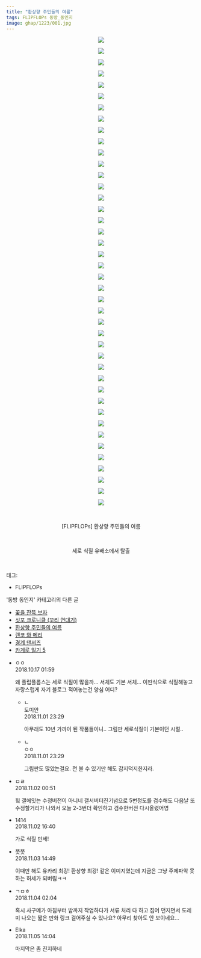 ```yaml
---
title: "환상향 주민들의 여름"
tags: FLIPFLOPs 동방_동인지
image: ghap/1223/001.jpg
---
```

<div class="article">
<p style="text-align: center; clear: none; float: none;"><img src="{{ site.nasurl }}/ghap/1223/001.jpg"/></p>
<p style="text-align: center; clear: none; float: none;"><img src="{{ site.nasurl }}/ghap/1223/002.jpg"/></p>
<p style="text-align: center; clear: none; float: none;"><img src="{{ site.nasurl }}/ghap/1223/003.jpg"/></p>
<p style="text-align: center; clear: none; float: none;"><img src="{{ site.nasurl }}/ghap/1223/004.jpg"/></p>
<p style="text-align: center; clear: none; float: none;"><img src="{{ site.nasurl }}/ghap/1223/005.jpg"/></p>
<p style="text-align: center; clear: none; float: none;"><img src="{{ site.nasurl }}/ghap/1223/006.jpg"/></p>
<p style="text-align: center; clear: none; float: none;"><img src="{{ site.nasurl }}/ghap/1223/007.jpg"/></p>
<p style="text-align: center; clear: none; float: none;"><img src="{{ site.nasurl }}/ghap/1223/008.jpg"/></p>
<p style="text-align: center; clear: none; float: none;"><img src="{{ site.nasurl }}/ghap/1223/009.jpg"/></p>
<p style="text-align: center; clear: none; float: none;"><img src="{{ site.nasurl }}/ghap/1223/010.jpg"/></p>
<p style="text-align: center; clear: none; float: none;"><img src="{{ site.nasurl }}/ghap/1223/011.jpg"/></p>
<p style="text-align: center; clear: none; float: none;"><img src="{{ site.nasurl }}/ghap/1223/012.jpg"/></p>
<p style="text-align: center; clear: none; float: none;"><img src="{{ site.nasurl }}/ghap/1223/013.jpg"/></p>
<p style="text-align: center; clear: none; float: none;"><img src="{{ site.nasurl }}/ghap/1223/014.jpg"/></p>
<p style="text-align: center; clear: none; float: none;"><img src="{{ site.nasurl }}/ghap/1223/015.jpg"/></p>
<p style="text-align: center; clear: none; float: none;"><img src="{{ site.nasurl }}/ghap/1223/016.jpg"/></p>
<p style="text-align: center; clear: none; float: none;"><img src="{{ site.nasurl }}/ghap/1223/017.jpg"/></p>
<p style="text-align: center; clear: none; float: none;"><img src="{{ site.nasurl }}/ghap/1223/018.jpg"/></p>
<p style="text-align: center; clear: none; float: none;"><img src="{{ site.nasurl }}/ghap/1223/019.jpg"/></p>
<p style="text-align: center; clear: none; float: none;"><img src="{{ site.nasurl }}/ghap/1223/020.jpg"/></p>
<p style="text-align: center; clear: none; float: none;"><img src="{{ site.nasurl }}/ghap/1223/021.jpg"/></p>
<p style="text-align: center; clear: none; float: none;"><img src="{{ site.nasurl }}/ghap/1223/022.jpg"/></p>
<p style="text-align: center; clear: none; float: none;"><img src="{{ site.nasurl }}/ghap/1223/023.jpg"/></p>
<p style="text-align: center; clear: none; float: none;"><img src="{{ site.nasurl }}/ghap/1223/024.jpg"/></p>
<p style="text-align: center; clear: none; float: none;"><img src="{{ site.nasurl }}/ghap/1223/025.jpg"/></p>
<p style="text-align: center; clear: none; float: none;"><img src="{{ site.nasurl }}/ghap/1223/026.jpg"/></p>
<p style="text-align: center; clear: none; float: none;"><img src="{{ site.nasurl }}/ghap/1223/027.jpg"/></p>
<p style="text-align: center; clear: none; float: none;"><img src="{{ site.nasurl }}/ghap/1223/028.jpg"/></p>
<p style="text-align: center; clear: none; float: none;"><img src="{{ site.nasurl }}/ghap/1223/029.jpg"/></p>
<p style="text-align: center; clear: none; float: none;"><img src="{{ site.nasurl }}/ghap/1223/030.jpg"/></p>
<p style="text-align: center; clear: none; float: none;"><img src="{{ site.nasurl }}/ghap/1223/031.jpg"/></p>
<p style="text-align: center; clear: none; float: none;"><img src="{{ site.nasurl }}/ghap/1223/032.jpg"/></p>
<p style="text-align: center; clear: none; float: none;"><img src="{{ site.nasurl }}/ghap/1223/033.jpg"/></p>
<p style="text-align: center; clear: none; float: none;"><img src="{{ site.nasurl }}/ghap/1223/034.jpg"/></p>
<p style="text-align: center; clear: none; float: none;"><img src="{{ site.nasurl }}/ghap/1223/035.jpg"/></p>
<p style="text-align: center; clear: none; float: none;"><img src="{{ site.nasurl }}/ghap/1223/036.jpg"/></p>
<p style="text-align: center; clear: none; float: none;"><img src="{{ site.nasurl }}/ghap/1223/037.jpg"/></p>
<p style="text-align: center; clear: none; float: none;"><img src="{{ site.nasurl }}/ghap/1223/038.jpg"/></p>
<p style="text-align: center; clear: none; float: none;"><img src="{{ site.nasurl }}/ghap/1223/039.jpg"/></p>
<p style="text-align: center; clear: none; float: none;"><img src="{{ site.nasurl }}/ghap/1223/040.jpg"/></p>
<p style="text-align: center; clear: none; float: none;"><img src="{{ site.nasurl }}/ghap/1223/041.jpg"/></p>
<p style="text-align: center; clear: none; float: none;"><img src="{{ site.nasurl }}/ghap/1223/042.jpg"/></p>
<p style="text-align: center; clear: none; float: none;"><br/></p>
<p style="text-align: center; clear: none; float: none;">[FLIPFLOPs] 환상향 주민들의 여름</p>
<p style="text-align: center; clear: none; float: none;"><br/></p>
<p style="text-align: center; clear: none; float: none;">세로 식질 유배소에서 탈출</p>
<p><br/></p>
</div><div class="tagTrail">
<p>태그: </p>
<ul>
<li>FLIPFLOPs</li>
</ul>
</div><div class="another">
<p>'동방 동인지' 카테고리의 다른 글</p>
<ul>
<li><a href="/2018-11-06-ghap_5162">꽃을 잔뜩 보자</a></li>
<li><a href="/2018-11-02-ghap_5083">싯포 크로니클 (꼬리 연대기)</a></li>
<li><a href="/2018-11-01-ghap_1223">환상향 주민들의 여름</a></li>
<li><a href="/2018-11-01-ghap_5052">렌코 와 메리</a></li>
<li><a href="/2018-10-29-ghap_4821">경계 댄서즈</a></li>
<li><a href="/2018-10-28-ghap_4930">카게로 일기 5</a></li>
</ul>
</div><div class="cb_module cb_fluid">
<div class="cb_wrt cb_profile">
<div class="comment">
<ul>
<li class="cb_thumb_off" id="comment15356869">
<div class="cb_comment_area">
<div class="cb_info_area">
<div class="cb_section">
<span class="cb_nick_name">ㅇㅇ</span>
</div>
<div class="cb_section">
<span class="cb_date">2018.10.17 01:59 </span>
</div>
</div>
<div class="cb_dsc_comment">
<p class="cb_dsc">
											왜 플립플롭스는 세로 식질이 많을까... 서체도 기본 서체... 이딴식으로 식질해놓고 자랑스럽게 자기 블로그 적어놓는건 양심 어디?
										</p>
</div>
<ul>
<li class="cb_thumb_off" id="comment15366356">
<span class="cb_bu_subnode">ㄴ</span>
<div class="cb_comment_area">
<div class="cb_info_area">
<div class="cb_section">
<span class="cb_nick_name">도미안</span>
</div>
<div class="cb_section">
<span class="cb_date">2018.11.01 23:29 </span>
</div>
</div>
<div class="cb_dsc_comment">
<p class="cb_dsc">
																아무래도 10년 가까이 된 작품들이니.. 그림판 세로식질이 기본이던 시절..
															</p>
</div>
</div>
</li>
<li class="cb_thumb_off" id="comment15366357">
<span class="cb_bu_subnode">ㄴ</span>
<div class="cb_comment_area">
<div class="cb_info_area">
<div class="cb_section">
<span class="cb_nick_name">ㅇㅇ</span>
</div>
<div class="cb_section">
<span class="cb_date">2018.11.01 23:29 </span>
</div>
</div>
<div class="cb_dsc_comment">
<p class="cb_dsc">
																그림판도 많았는걸요. 전 볼 수 있기만 해도 감지덕지한지라.
															</p>
</div>
</div>
</li>
</ul>
</div></li>
<li class="cb_thumb_off" id="comment15366387">
<div class="cb_comment_area">
<div class="cb_info_area">
<div class="cb_section">
<span class="cb_nick_name">ㅁㄹ</span>
</div>
<div class="cb_section">
<span class="cb_date">2018.11.02 00:51 </span>
</div>
</div>
<div class="cb_dsc_comment">
<p class="cb_dsc">
											헠 갤에잇는 수정버전이 아니네 갤서버터진기념으로 5번정도를 검수해도 다음날 또 수정할거리가 나와서 오늘 2-3번더 확인하고 검수한버전 다시올렸어영
										</p>
</div>
</div></li>
<li class="cb_thumb_off" id="comment15366661">
<div class="cb_comment_area">
<div class="cb_info_area">
<div class="cb_section">
<span class="cb_nick_name">1414</span>
</div>
<div class="cb_section">
<span class="cb_date">2018.11.02 16:40 </span>
</div>
</div>
<div class="cb_dsc_comment">
<p class="cb_dsc">
											가로 식질 만세!
										</p>
</div>
</div></li>
<li class="cb_thumb_off" id="comment15366962">
<div class="cb_comment_area">
<div class="cb_info_area">
<div class="cb_section">
<span class="cb_nick_name">쯧쯧</span>
</div>
<div class="cb_section">
<span class="cb_date">2018.11.03 14:49 </span>
</div>
</div>
<div class="cb_dsc_comment">
<p class="cb_dsc">
											이때만 해도 유카리 최강! 환상향 최강! 같은 이미지였는데 지금은 그냥 주제파악 못하는 허세가 되버림ㅋㅋ
										</p>
</div>
</div></li>
<li class="cb_thumb_off" id="comment15367187">
<div class="cb_comment_area">
<div class="cb_info_area">
<div class="cb_section">
<span class="cb_nick_name">ㄱㅁㅎ</span>
</div>
<div class="cb_section">
<span class="cb_date">2018.11.04 02:04 </span>
</div>
</div>
<div class="cb_dsc_comment">
<p class="cb_dsc">
											혹시 사구메가 아침부터 밤까지 작업하다가 서류 처리 다 하고 집어 던지면서 도레미 나오는 짧은 만화 링크 걸어주실 수 있나요? 아무리 찾아도 안 보이네요...
										</p>
</div>
</div></li>
<li class="cb_thumb_off" id="comment15367931">
<div class="cb_comment_area">
<div class="cb_info_area">
<div class="cb_section">
<span class="cb_nick_name">Elka</span>
</div>
<div class="cb_section">
<span class="cb_date">2018.11.05 14:04 </span>
</div>
</div>
<div class="cb_dsc_comment">
<p class="cb_dsc">
											마지막은 좀 진지하네
										</p>
</div>
</div></li>
</ul>
</div>
</div><!-- commentList close -->
</div>